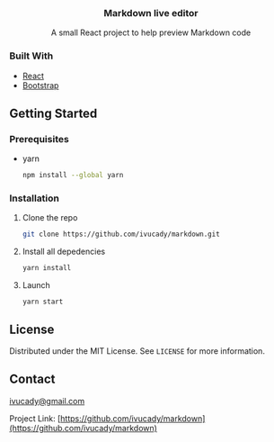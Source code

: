<br />
<p align="center">
  <h3 align="center">Markdown live editor</h3>

  <p align="center">
      A small React project to help preview Markdown code
  </p>
</p>

### Built With

* [React](https://reactjs.org/)
* [Bootstrap](https://getbootstrap.com/)

<!-- GETTING STARTED -->
## Getting Started

### Prerequisites

* yarn
  ```sh
  npm install --global yarn
  ```

### Installation

1. Clone the repo
   ```sh
   git clone https://github.com/ivucady/markdown.git
   ```
2. Install all depedencies
   ```sh
   yarn install
   ```
4. Launch 
   ```JS
   yarn start
   ```


<!-- LICENSE -->
## License

Distributed under the MIT License. See `LICENSE` for more information.

<!-- CONTACT -->
## Contact

ivucady@gmail.com

Project Link: [https://github.com/ivucady/markdown](https://github.com/ivucady/markdown)

